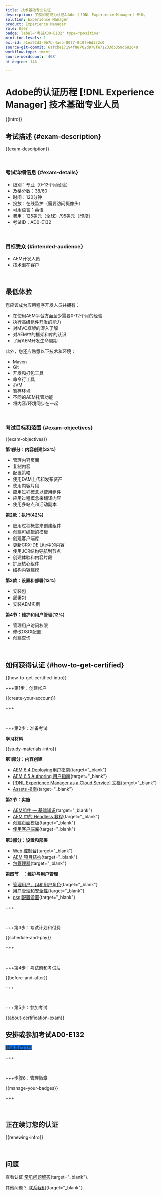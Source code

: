 ```yaml
---
title: 技术基础专业认证
description: 了解如何成为认证Adobe [!DNL Experience Manager] 专业。
solution: Experience Manager
product: Experience Manager
role: User
badge: label="考试AD0-E132" type="positive"
mini-toc-levels: 1
exl-id: a1ea92d3-9b7b-4aeb-80f7-0c07e6d332c0
source-git-commit: 6afcbe17194f88702d978fe71233db359d682648
workflow-type: tm+mt
source-wordcount: '468'
ht-degree: 14%

---
```


# Adobe的认证历程 [!DNL Experience Manager] 技术基础专业人员

{{intro}}

## 考试描述 {#exam-description}

{{exam-description}}

<br>

### 考试详细信息 {#exam-details}

* 级别：专业（0-12个月经验）
* 及格分数：38/60
* 时间：120分钟
* 投放：在线监护（需要访问摄像头）
* 可用语言：英语
* 费用：125美元（全球）/95美元（印度）
* 考试ID：AD0-E132

<br>

### 目标受众 {#intended-audience}

* AEM开发人员
* 技术潜在客户

<br>

## 最低体验

您应该成为应用程序开发人员并拥有：

* 在使用AEM平台方面至少需要0-12个月的经验
* 执行高级组件开发的能力
* 对MVC框架的深入了解
* 对AEM中的框架和库的认识
* 了解AEM开发生命周期

此外，您还应熟悉以下技术和环境：

* Maven
* Git
* 开发和打包工具
* 命令行工具
* JVM
* 暂存环境
* 不同的AEM托管功能
* 将内容/环境同步在一起

<br>

### 考试目标和范围 {#exam-objectives}

{{exam-objectives}}

**第1部分：内容创建(33%)**

* 管理内容页面
* 复制内容
* 配置策略
* 使用DAM上传和发布资产
* 使用内容片段
* 应用过程概念以使用组件
* 应用过程概念来翻译内容
* 使用多站点和活动副本

**第2款：执行(42%)**

* 应用过程概念来创建组件
* 创建可编辑的模板
* 创建客户端库
* 更新CRX-DE Lite中的内容
* 使用JCR结构导航到节点
* 创建体验和内容片段
* 扩展核心组件
* 结构内容建模

**第3款：设置和部署(13%)**

* 安装包
* 部署包
* 安装AEM实例

**第4节：维护和用户管理(12%)**

* 管理用户访问权限
* 修改OSGI配置
* 创建查询

<br>

## 如何获得认证 {#how-to-get-certified}

{{how-to-get-certified-intro}}

+++第1步：创建帐户

{{create-your-account}}

+++

<br>

+++第2步：准备考试

**学习材料**

{{study-materials-intro}}

**第1部分：内容创建**


* [AEM 6.4 Deploying用户指南](https://experienceleague.adobe.com/docs/experience-manager-64/deploying/home.html){target="_blank"}
* [AEM 6.5 Authoring 用户指南](https://experienceleague.adobe.com/docs/experience-manager-65/authoring/home.html){target="_blank"}
* [[!DNL Experience Manager as a Cloud Service] 文档](https://experienceleague.adobe.com/docs/experience-manager-cloud-service/content/home.html){target="_blank"}
* [Assets 指南](https://experienceleague.adobe.com/docs/experience-manager-65/assets/home.html){target="_blank"}

**第2节：实施**

* [AEM组件 — 基础知识](https://experienceleague.adobe.com/docs/experience-manager-65/developing/components/components-basics.html){target="_blank"}
* [AEM 中的 Headless 教程](https://experienceleague.adobe.com/docs/experience-manager-learn/getting-started-with-aem-headless/overview.html){target="_blank"}
* [创建页面模板](https://experienceleague.adobe.com/docs/experience-manager-65/authoring/siteandpage/templates.html#creating-and-managing-templates){target="_blank"}
* [使用客户端库](https://experienceleague.adobe.com/docs/experience-manager-65/developing/introduction/clientlibs.html){target="_blank"}

**第3部分：设置和部署**

* [Web 控制台](https://experienceleague.adobe.com/docs/experience-manager-65/deploying/configuring/web-console.html){target="_blank"}
* [AEM 项目结构](https://experienceleague.adobe.com/docs/experience-manager-cloud-service/content/implementing/developing/aem-project-content-package-structure.html#embedding-3rd-party-packages){target="_blank"}
* [包管理器](https://experienceleague.adobe.com/docs/experience-manager-65/administering/contentmanagement/package-manager.html#what-are-packages){target="_blank"}

**第四节　：维护与用户管理**

* [管理用户、组和用户角色](https://experienceleague.adobe.com/docs/experience-manager-brand-portal/using/admin-tools/brand-portal-adding-users.html#add-a-user){target="_blank"}
* [用户管理和安全性](https://experienceleague.adobe.com/docs/experience-manager-65/administering/security/security.html){target="_blank"}
* [osgi配置设置](https://experienceleague.adobe.com/docs/experience-manager-65/deploying/configuring/osgi-configuration-settings.html){target="_blank"}

+++

<br>

+++第3步：考试计划和付费

{{schedule-and-pay}}

+++

<br>

+++第4步：考试前和考试后

{{before-and-after}}

+++

<br>

+++第5步：参加考试

{{about-certification-exam}}

## 安排或参加考试AD0-E132

<a href="https://www.certmetrics.com/adobe/candidate/examity_sso.aspx?eid=AD0-E132" target="_blank" class="spectrum-Button spectrum-Button--fill spectrum-Button--accent spectrum-Button--sizeM is-margin-bottom-big-big at-element-click-tracking" style="background-color:#1473E6">

<span class="spectrum-Button-label has-no-wrap">
   转到考试门户
</span>
</a>

+++

<br>

+++步骤6：管理徽章

{{manage-your-badges}}

+++

<br>

## 正在续订您的认证

{{renewing-intro}}

<br>

## 问题

查看认证 [常见问题解答](https://experienceleague.adobe.com/docs/certification/certification/faq.html){target="_blank"}.

其他问题？ [联系我们](mailto:certif@adobe.com){target="_blank"}.


